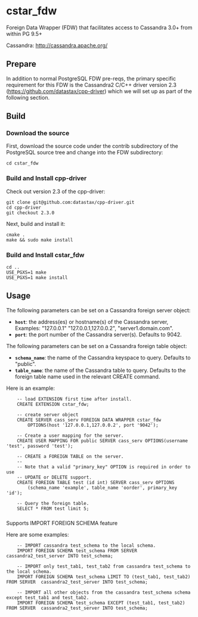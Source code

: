 cstar_fdw
=============

Foreign Data Wrapper (FDW) that facilitates access to Cassandra 3.0+
from within PG 9.5+

Cassandra: http://cassandra.apache.org/

## Prepare

In addition to normal PostgreSQL FDW pre-reqs, the primary specific
requirement for this FDW is the Cassandra2 C/C++ driver version 2.3
(https://github.com/datastax/cpp-driver) which we will set up as part of
the following section.

## Build

### Download the source

First, download the source code under the contrib subdirectory of the
PostgreSQL source tree and change into the FDW subdirectory:

```
cd cstar_fdw
```

### Build and Install cpp-driver

Check out version 2.3 of the cpp-driver:

```
git clone git@github.com:datastax/cpp-driver.git
cd cpp-driver
git checkout 2.3.0
```

Next, build and install it:

```
cmake .
make && sudo make install
```

### Build and Install cstar_fdw

```
cd ..
USE_PGXS=1 make
USE_PGXS=1 make install
```

## Usage

The following parameters can be set on a Cassandra foreign server
object:

  * **`host`**: the address(es) or hostname(s) of the Cassandra server, Examples: "127.0.0.1" "127.0.0.1,127.0.0.2", "server1.domain.com".
  * **`port`**: the port number of the Cassandra server(s). Defaults to 9042.

The following parameters can be set on a Cassandra foreign table object:

  * **`schema_name`**: the name of the Cassandra keyspace to query.  Defaults to "public".
  * **`table_name`**: the name of the Cassandra table to query.  Defaults to the foreign table name used in the relevant CREATE command.

Here is an example:

```
	-- load EXTENSION first time after install.
	CREATE EXTENSION cstar_fdw;

	-- create server object
	CREATE SERVER cass_serv FOREIGN DATA WRAPPER cstar_fdw
		OPTIONS(host '127.0.0.1,127.0.0.2', port '9042');

	-- Create a user mapping for the server.
	CREATE USER MAPPING FOR public SERVER cass_serv OPTIONS(username 'test', password 'test');

	-- CREATE a FOREIGN TABLE on the server.
	--
	-- Note that a valid "primary_key" OPTION is required in order to use
	-- UPDATE or DELETE support.
	CREATE FOREIGN TABLE test (id int) SERVER cass_serv OPTIONS
        (schema_name 'example', table_name 'oorder', primary_key 'id');

	-- Query the foreign table.
	SELECT * FROM test limit 5;
```
###

Supports IMPORT FOREIGN SCHEMA feature

Here are some examples:

```
	-- IMPORT cassandra test_schema to the local schema.
	IMPORT FOREIGN SCHEMA test_schema FROM SERVER cassandra2_test_server INTO test_schema;

	-- IMPORT only test_tab1, test_tab2 from cassandra test_schema to the local schema.
	IMPORT FOREIGN SCHEMA test_schema LIMIT TO (test_tab1, test_tab2) FROM SERVER  cassandra2_test_server INTO test_schema;

	-- IMPORT all other objects from the cassandra test_schema schema except test_tab1 and test_tab2.
	IMPORT FOREIGN SCHEMA test_schema EXCEPT (test_tab1, test_tab2) FROM SERVER  cassandra2_test_server INTO test_schema;
```
